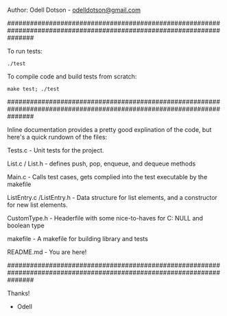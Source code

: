 Author: Odell Dotson  -  odelldotson@gmail.com

#######################################################################################################################


To run tests:

	./test

To compile code and build tests from scratch:

	make test; ./test


#######################################################################################################################


Inline documentation provides a pretty good explination of the code, but here's a quick rundown of the files:

Tests.c                         - Unit tests for the project.

List.c / List.h                 - defines push, pop, enqueue, and dequeue methods 

Main.c                          - Calls test cases, gets complied into the test executable by the makefile

ListEntry.c /ListEntry.h        - Data structure for list elements, and a constructor for new list elements.

CustomType.h                    - Headerfile with some nice-to-haves for C: NULL and boolean type

makefile                        - A makefile for building library and tests

README.md                       - You are here!


#######################################################################################################################

Thanks!
- Odell
